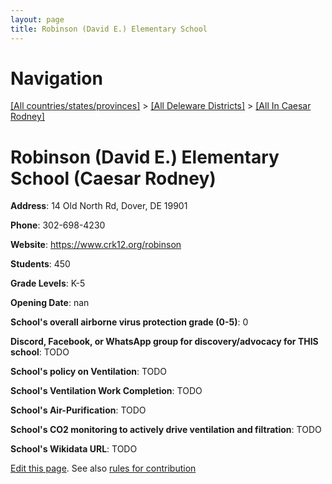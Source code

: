 ```yaml
---
layout: page
title: Robinson (David E.) Elementary School
---
```

# Navigation

[[All countries/states/provinces]](../../..) > [[All Deleware Districts]](../..) > [[All In Caesar Rodney]](..)

# Robinson (David E.) Elementary School (Caesar Rodney)

**Address**: 14 Old North Rd, Dover, DE 19901

**Phone**: 302-698-4230

**Website**: <https://www.crk12.org/robinson>

**Students**: 450

**Grade Levels**: K-5

**Opening Date**: nan

**School's overall airborne virus protection grade (0-5)**: 0

**Discord, Facebook, or WhatsApp group for discovery/advocacy for THIS school**: TODO

**School's policy on Ventilation**: TODO

**School's Ventilation Work Completion**: TODO

**School's Air-Purification**: TODO

**School's CO2 monitoring to actively drive ventilation and filtration**: TODO

**School's Wikidata URL**: TODO


[Edit this page](https://github.com/ventilate-schools/DE/edit/main/./Caesar_Rodney/Robinson_(David_E.)_Elementary_School.md). See also [rules for contribution](../../../contribution-rules/)